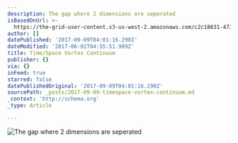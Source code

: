 ```yaml
---
description: The gap where 2 dimensions are seperated
isBasedOnUrl: >-
  https://the-grid-user-content.s3-us-west-2.amazonaws.com/c2c18631-4733-4afd-b35e-3a7a982bddf0.jpg
author: []
datePublished: '2017-09-09T04:01:16.290Z'
dateModified: '2017-06-01T04:55:51.989Z'
title: Time/Space Vortex Continuum
publisher: {}
via: {}
inFeed: true
starred: false
datePublishedOriginal: '2017-09-09T04:01:16.290Z'
sourcePath: _posts/2017-09-09-timespace-vortex-continuum.md
_context: 'http://schema.org'
_type: Article

---
```

![The gap where 2 dimensions are seperated](https://the-grid-user-content.s3-us-west-2.amazonaws.com/c2c18631-4733-4afd-b35e-3a7a982bddf0.jpg)